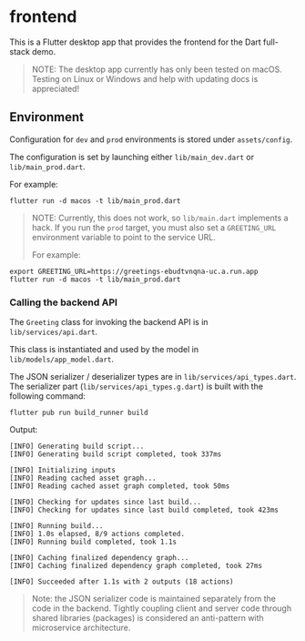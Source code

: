 # frontend

This is a Flutter desktop app that provides the frontend for the Dart full-stack
demo.

> NOTE: The desktop app currently has only been tested on macOS. Testing on
> Linux or Windows and help with updating docs is appreciated!

## Environment

Configuration for `dev` and `prod` environments is stored under `assets/config`.

The configuration is set by launching either `lib/main_dev.dart` or
`lib/main_prod.dart`.

For example:

```shell
flutter run -d macos -t lib/main_prod.dart
```

> NOTE:
Currently, this does not work, so `lib/main.dart` implements a hack. If you
run the `prod` target, you must also set a `GREETING_URL` environment variable
to point to the service URL.
> 
> For example:

```shell
export GREETING_URL=https://greetings-ebudtvnqna-uc.a.run.app
flutter run -d macos -t lib/main_prod.dart
```

### Calling the backend API

The `Greeting` class for invoking the backend API is in `lib/services/api.dart`.

This class is instantiated and used by the model in `lib/models/app_model.dart`.

The JSON serializer / deserializer types are in `lib/services/api_types.dart`.
The serializer part (`lib/services/api_types.g.dart`) is built with the
following command:

```shell
flutter pub run build_runner build
```

Output:
```shell
[INFO] Generating build script...
[INFO] Generating build script completed, took 337ms

[INFO] Initializing inputs
[INFO] Reading cached asset graph...
[INFO] Reading cached asset graph completed, took 50ms

[INFO] Checking for updates since last build...
[INFO] Checking for updates since last build completed, took 423ms

[INFO] Running build...
[INFO] 1.0s elapsed, 8/9 actions completed.
[INFO] Running build completed, took 1.1s

[INFO] Caching finalized dependency graph...
[INFO] Caching finalized dependency graph completed, took 27ms

[INFO] Succeeded after 1.1s with 2 outputs (18 actions)
```

> Note: the JSON serializer code is maintained separately from the code in the
> backend. Tightly coupling client and server code through shared libraries
> (packages) is considered an anti-pattern with microservice architecture.
